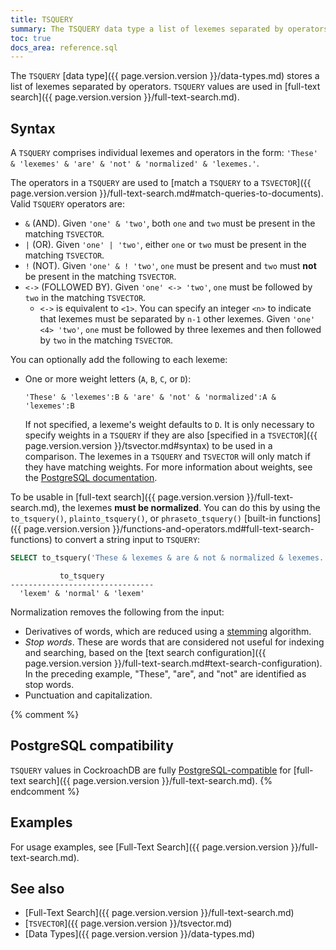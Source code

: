 ```yaml
---
title: TSQUERY
summary: The TSQUERY data type a list of lexemes separated by operators, and is used in full-text search.
toc: true
docs_area: reference.sql
---
```


The `TSQUERY` [data type]({{ page.version.version }}/data-types.md) stores a list of lexemes separated by operators. `TSQUERY` values are used in [full-text search]({{ page.version.version }}/full-text-search.md).

## Syntax

A `TSQUERY` comprises individual lexemes and operators in the form: `'These' & 'lexemes' & 'are' & 'not' & 'normalized' & 'lexemes.'`.

The operators in a `TSQUERY` are used to [match a `TSQUERY` to a `TSVECTOR`]({{ page.version.version }}/full-text-search.md#match-queries-to-documents). Valid `TSQUERY` operators are:

- `&` (AND). Given `'one' & 'two'`, both `one` and `two` must be present in the matching `TSVECTOR`.
- `|` (OR). Given `'one' | 'two'`, either `one` or `two` must be present in the matching `TSVECTOR`.
- `!` (NOT). Given `'one' & ! 'two'`, `one` must be present and `two` must **not** be present in the matching `TSVECTOR`.
- `<->` (FOLLOWED BY). Given `'one' <-> 'two'`, `one` must be followed by `two` in the matching `TSVECTOR`.
	- `<->` is equivalent to `<1>`. You can specify an integer `<n>` to indicate that lexemes must be separated by `n-1` other lexemes. Given `'one' <4> 'two'`, `one` must be followed by three lexemes and then followed by `two` in the matching `TSVECTOR`.

You can optionally add the following to each lexeme:

- One or more weight letters (`A`, `B`, `C`, or `D`): 

	`'These' & 'lexemes':B & 'are' & 'not' & 'normalized':A & 'lexemes':B`

	If not specified, a lexeme's weight defaults to `D`. It is only necessary to specify weights in a `TSQUERY` if they are also [specified in a `TSVECTOR`]({{ page.version.version }}/tsvector.md#syntax) to be used in a comparison. The lexemes in a `TSQUERY` and `TSVECTOR` will only match if they have matching weights. For more information about weights, see the [PostgreSQL documentation](https://www.postgresql.org/docs/15/datatype-textsearch.html#DATATYPE-TSQUERY).

To be usable in [full-text search]({{ page.version.version }}/full-text-search.md), the lexemes **must be normalized**. You can do this by using the `to_tsquery()`, `plainto_tsquery()`, or `phraseto_tsquery()` [built-in functions]({{ page.version.version }}/functions-and-operators.md#full-text-search-functions) to convert a string input to `TSQUERY`:

~~~ sql
SELECT to_tsquery('These & lexemes & are & not & normalized & lexemes.');
~~~

~~~
           to_tsquery
--------------------------------
  'lexem' & 'normal' & 'lexem'
~~~

Normalization removes the following from the input:

- Derivatives of words, which are reduced using a [stemming](https://wikipedia.org/wiki/Stemming) algorithm. 
- *Stop words*. These are words that are considered not useful for indexing and searching, based on the [text search configuration]({{ page.version.version }}/full-text-search.md#text-search-configuration). In the preceding example, "These", "are", and "not" are identified as stop words.
- Punctuation and capitalization.

{% comment %}
## PostgreSQL compatibility

`TSQUERY` values in CockroachDB are fully [PostgreSQL-compatible](https://www.postgresql.org/docs/15/datatype-textsearch.html#DATATYPE-TSQUERY) for [full-text search]({{ page.version.version }}/full-text-search.md).
{% endcomment %}

## Examples

For usage examples, see [Full-Text Search]({{ page.version.version }}/full-text-search.md).

## See also

- [Full-Text Search]({{ page.version.version }}/full-text-search.md)
- [`TSVECTOR`]({{ page.version.version }}/tsvector.md)
- [Data Types]({{ page.version.version }}/data-types.md)